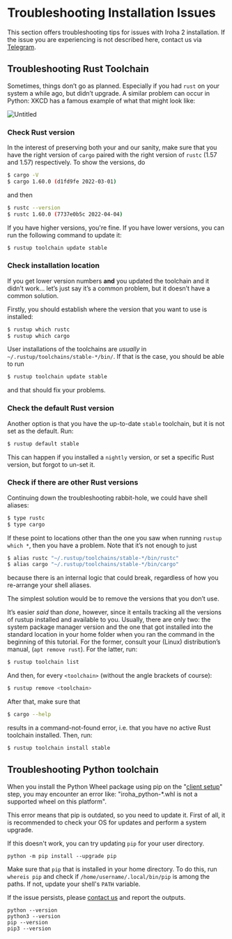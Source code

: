 # Troubleshooting Installation Issues

This section offers troubleshooting tips for issues with Iroha 2
installation. If the issue you are experiencing is not described here,
contact us via [Telegram](https://t.me/hyperledgeriroha).

<!-- TODO: add -->

## Troubleshooting Rust Toolchain

Sometimes, things don’t go as planned. Especially if you had `rust` on your
system a while ago, but didn’t upgrade. A similar problem can occur in
Python: XKCD has a famous example of what that might look like:

<div class="flex justify-center">

<!-- FIXME untitled -->

![Untitled](/img/install-troubles.png)

</div>

### Check Rust version

In the interest of preserving both your and our sanity, make sure that you
have the right version of `cargo` paired with the right version of `rustc`
(1.57 and 1.57) respectively. To show the versions, do

```bash
$ cargo -V
$ cargo 1.60.0 (d1fd9fe 2022-03-01)
```

and then

```bash
$ rustc --version
$ rustc 1.60.0 (7737e0b5c 2022-04-04)
```

If you have higher versions, you're fine. If you have lower versions, you
can run the following command to update it:

```bash
$ rustup toolchain update stable
```

### Check installation location

If you get lower version numbers **and** you updated the toolchain and it
didn’t work… let’s just say it’s a common problem, but it doesn’t have a
common solution.

Firstly, you should establish where the version that you want to use is
installed:

```bash
$ rustup which rustc
$ rustup which cargo
```

User installations of the toolchains are _usually_ in
`~/.rustup/toolchains/stable-*/bin/`. If that is the case, you should be
able to run

```bash
$ rustup toolchain update stable
```

and that should fix your problems.

### Check the default Rust version

Another option is that you have the up-to-date `stable` toolchain, but it
is not set as the default. Run:

```bash
$ rustup default stable
```

This can happen if you installed a `nightly` version, or set a specific
Rust version, but forgot to un-set it.

### Check if there are other Rust versions

Continuing down the troubleshooting rabbit-hole, we could have shell
aliases:

```bash
$ type rustc
$ type cargo
```

If these point to locations other than the one you saw when running
`rustup which *`, then you have a problem. Note that it’s not enough to
just

```bash
$ alias rustc "~/.rustup/toolchains/stable-*/bin/rustc"
$ alias cargo "~/.rustup/toolchains/stable-*/bin/cargo"
```

because there is an internal logic that could break, regardless of how you
re-arrange your shell aliases.

The simplest solution would be to remove the versions that you don’t use.

It’s easier _said_ than _done_, however, since it entails tracking all the
versions of rustup installed and available to you. Usually, there are only
two: the system package manager version and the one that got installed into
the standard location in your home folder when you ran the command in the
beginning of this tutorial. For the former, consult your (Linux)
distribution’s manual, (`apt remove rust`). For the latter, run:

```bash
$ rustup toolchain list
```

And then, for every `<toolchain>` (without the angle brackets of course):

```bash
$ rustup remove <toolchain>
```

After that, make sure that

```bash
$ cargo --help
```

results in a command-not-found error, i.e. that you have no active Rust
toolchain installed. Then, run:

```bash
$ rustup toolchain install stable
```

## Troubleshooting Python toolchain

When you install the Python Wheel package using pip on the "[client setup](../python#_1-iroha-2-client-setup)" step, you may encounter an error like:
"iroha_python-*.whl is not a supported wheel on this platform".

This error means that pip is outdated, so you need to update it.
First of all, it is recommended to check your OS for updates and perform a system upgrade.

If this doesn't work, you can try updating `pip` for your user directory.

`python -m pip install --upgrade pip`

Make sure that `pip` that is installed in your home directory. To do this, run `whereis pip` and check if `/home/username/.local/bin/pip` is among the paths. If not, update your shell's `PATH` variable.

If the issue persists, please [contact us](../support) and report the outputs.

```
python --version
python3 --version
pip --version
pip3 --version
```
